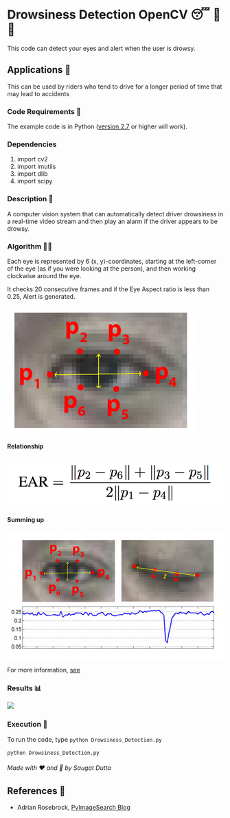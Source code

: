 # Drowsiness Detection OpenCV 😴 🚫 🚗



This code can detect your eyes and alert when the user is drowsy.

## Applications 🎯
This can be used by riders who tend to drive for a longer period of time that may lead to accidents

### Code Requirements 🦄
The example code is in Python ([version 2.7](https://www.python.org/download/releases/2.7/) or higher will work). 

### Dependencies

1) import cv2
2) import imutils
3) import dlib
4) import scipy


### Description 📌

A computer vision system that can automatically detect driver drowsiness in a real-time video stream and then play an alarm if the driver appears to be drowsy.

### Algorithm 👨‍🔬

Each eye is represented by 6 (x, y)-coordinates, starting at the left-corner of the eye (as if you were looking at the person), and then working clockwise around the eye.

It checks 20 consecutive frames and if the Eye Aspect ratio is less than 0.25, Alert is generated.

<img src="https://github.com/SaugatXD100/drowsiness_detection/blob/main/assets/eye1.jpg">


#### Relationship

<img src="https://github.com/SaugatXD100/drowsiness_detection/blob/main/assets/eye2.png">

#### Summing up

<img src="https://github.com/SaugatXD100/drowsiness_detection/blob/main/assets/eye3.jpg">


For more information, [see](https://www.pyimagesearch.com/2017/05/08/drowsiness-detection-opencv/)

### Results 📊

<img src="https://github.com/SaugatXD100/drowsiness_detection/blob/main/drowsiness-detection-master-drowsiness-detectionpy-2025-07-31-21-13-12_4CXYytqs.mp4">


### Execution 🐉
To run the code, type `python Drowsiness_Detection.py`

```
python Drowsiness_Detection.py
```

###### Made with ❤️ and 🦙 by Saugat Dutta

## References 🔱
 
 -   Adrian Rosebrock, [PyImageSearch Blog](https://www.pyimagesearch.com/2017/05/08/drowsiness-detection-opencv/)

